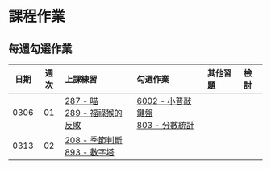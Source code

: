 # 課程作業

## 每週勾選作業

| 日期 | 週次 | 上課練習                                               | 勾選作業                                                     | 其他習題 | 檢討 |
| :--: | :--: | :----------------------------------------------------- | :----------------------------------------------------------- | :------- | :--- |
| 0306 |  01  | [287 - 喵][neoj-287]<br>[289 - 福祿猴的反敗][neoj-289] | [6002 - 小普敲鍵盤][neoj-6002]<br>[803 - 分數統計][neoj-803] |          |      |
| 0313 |  02  | [208 - 季節判斷][neoj-208]<br>[893 - 數字塔][neoj-893] | | | |

[neoj-287]: https://neoj.sprout.tw/problem/287/
[neoj-289]: https://neoj.sprout.tw/problem/289/
[neoj-6002]: https://neoj.sprout.tw/problem/6002/
[neoj-803]: https://neoj.sprout.tw/problem/803/
[neoj-208]: https://neoj.sprout.tw/problem/208/
[neoj-893]: https://neoj.sprout.tw/problem/893/
